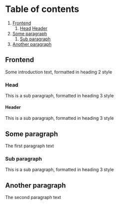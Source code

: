 # Table of contents
1. [Frontend](#frontend)
    1. [Head](#subparagraph1)
        [Header](#subsubparagraph1)
2. [Some paragraph](#paragraph1)
    1. [Sub paragraph](#subparagraph1)
3. [Another paragraph](#paragraph2)

## Frontend <a name="frontend"></a>
Some introduction text, formatted in heading 2 style
### Head <a name="subparagraph1"></a>
This is a sub paragraph, formatted in heading 3 style
#### Header <a name="subsubparagraph1"></a>
This is a sub paragraph, formatted in heading 3 style


## Some paragraph <a name="paragraph1"></a>
The first paragraph text

### Sub paragraph <a name="subparagraph1"></a>
This is a sub paragraph, formatted in heading 3 style

## Another paragraph <a name="paragraph2"></a>
The second paragraph text
